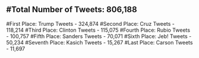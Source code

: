 #Total Number of Tweets: 806,188 
---
#First Place: Trump Tweets - 324,874
#Second Place: Cruz Tweets - 118,214
#Third Place: Clinton Tweets - 115,075
#Fourth Place: Rubio Tweets - 100,757
#Fifth Place: Sanders Tweets - 70,071
#Sixth Place: Jeb! Tweets - 50,234
#Seventh Place: Kasich Tweets - 15,267
#Last Place: Carson Tweets - 11,697
